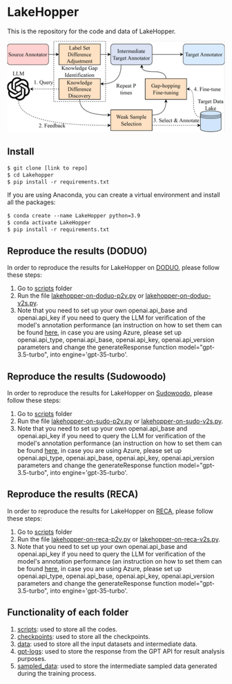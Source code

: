 # LakeHopper
This is the repository for the code and data of LakeHopper.

![Overview of LakeHopper](./pipelines.png)

## Install

```console
$ git clone [link to repo]
$ cd Lakehopper
$ pip install -r requirements.txt 
```

If you are using Anaconda, you can create a virtual environment and install all the packages:

```console
$ conda create --name LakeHopper python=3.9
$ conda activate LakeHopper
$ pip install -r requirements.txt
```

## Reproduce the results (DODUO)

In order to reproduce the results for LakeHopper on [DODUO](https://github.com/megagonlabs/doduo/), please follow these steps:

1. Go to [scripts](./scripts) folder 
2. Run the file [lakehopper-on-doduo-p2v.py](./scripts/lakehopper-on-doduo-p2v.py) or [lakehopper-on-doduo-v2s.py](./scripts/lakehopper-on-doduo-v2s.py).
3. Note that you need to set up your own openai.api_base and openai.api_key if you need to query the LLM for verification of the model's annotation performance (an instruction on how to set them can be found [here](https://platform.openai.com/docs/api-reference/audio), in case you are using Azure, please set up openai.api_type, openai.api_base, openai.api_key, openai.api_version parameters and change the generateResponse function model="gpt-3.5-turbo", into engine='gpt-35-turbo'.

## Reproduce the results (Sudowoodo)

In order to reproduce the results for LakeHopper on [Sudowoodo](https://github.com/megagonlabs/sudowoodo/), please follow these steps:

1. Go to [scripts](./scripts) folder 
2. Run the file [lakehopper-on-sudo-p2v.py](./scripts/lakehopper-on-sudo-p2v.py) or [lakehopper-on-sudo-v2s.py](./scripts/lakehopper-on-sudo-v2s.py).
3. Note that you need to set up your own openai.api_base and openai.api_key if you need to query the LLM for verification of the model's annotation performance (an instruction on how to set them can be found [here](https://platform.openai.com/docs/api-reference/audio), in case you are using Azure, please set up openai.api_type, openai.api_base, openai.api_key, openai.api_version parameters and change the generateResponse function model="gpt-3.5-turbo", into engine='gpt-35-turbo'.

## Reproduce the results (RECA)

In order to reproduce the results for LakeHopper on [RECA](https://github.com/ysunbp/RECA-paper/), please follow these steps:

1. Go to [scripts](./scripts) folder 
2. Run the file [lakehopper-on-reca-p2v.py](./scripts/lakehopper-on-reca-p2v.py) or [lakehopper-on-reca-v2s.py](./scripts/lakehopper-on-reca-v2s.py).
3. Note that you need to set up your own openai.api_base and openai.api_key if you need to query the LLM for verification of the model's annotation performance (an instruction on how to set them can be found [here](https://platform.openai.com/docs/api-reference/audio), in case you are using Azure, please set up openai.api_type, openai.api_base, openai.api_key, openai.api_version parameters and change the generateResponse function model="gpt-3.5-turbo", into engine='gpt-35-turbo'.

## Functionality of each folder
1. [scripts](./scripts): used to store all the codes.
2. [checkpoints](./checkpoints): used to store all the checkpoints.
3. [data](./data): used to store all the input datasets and intermediate data.
4. [gpt-logs](./gpt-logs): used to store the response from the GPT API for result analysis purposes.
5. [sampled_data](./sampled_data): used to store the intermediate sampled data generated during the training process.

